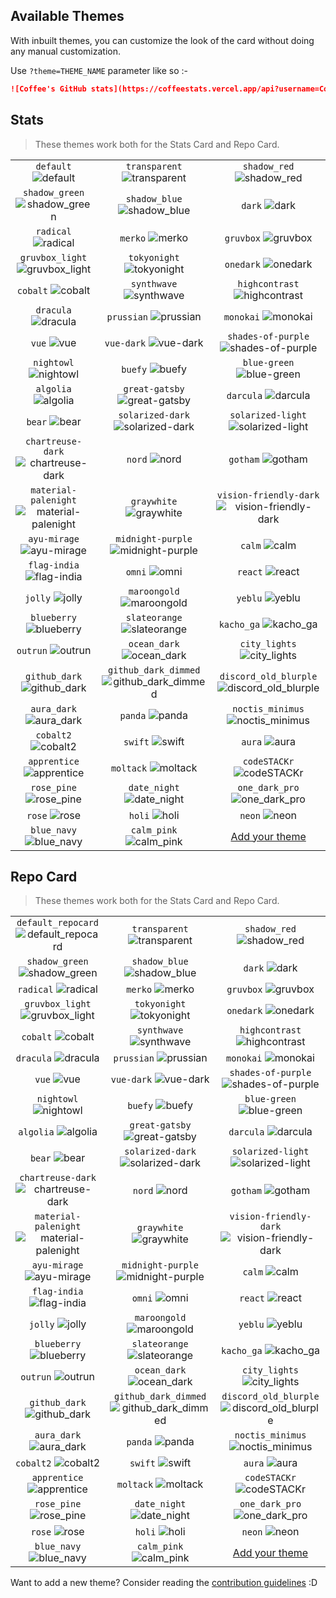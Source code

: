 ## Available Themes

<!-- DO NOT EDIT THIS FILE DIRECTLY -->

With inbuilt themes, you can customize the look of the card without doing any manual customization.

Use `?theme=THEME_NAME` parameter like so :-

```md
![Coffee's GitHub stats](https://coffeestats.vercel.app/api?username=CoffeeBit&theme=dark&show_icons=true)
```

## Stats

> These themes work both for the Stats Card and Repo Card.

| | | |
| :--: | :--: | :--: |
| `default` ![default][default] | `transparent` ![transparent][transparent] | `shadow_red` ![shadow_red][shadow_red] |
| `shadow_green` ![shadow_green][shadow_green] | `shadow_blue` ![shadow_blue][shadow_blue] | `dark` ![dark][dark] |
| `radical` ![radical][radical] | `merko` ![merko][merko] | `gruvbox` ![gruvbox][gruvbox] |
| `gruvbox_light` ![gruvbox_light][gruvbox_light] | `tokyonight` ![tokyonight][tokyonight] | `onedark` ![onedark][onedark] |
| `cobalt` ![cobalt][cobalt] | `synthwave` ![synthwave][synthwave] | `highcontrast` ![highcontrast][highcontrast] |
| `dracula` ![dracula][dracula] | `prussian` ![prussian][prussian] | `monokai` ![monokai][monokai] |
| `vue` ![vue][vue] | `vue-dark` ![vue-dark][vue-dark] | `shades-of-purple` ![shades-of-purple][shades-of-purple] |
| `nightowl` ![nightowl][nightowl] | `buefy` ![buefy][buefy] | `blue-green` ![blue-green][blue-green] |
| `algolia` ![algolia][algolia] | `great-gatsby` ![great-gatsby][great-gatsby] | `darcula` ![darcula][darcula] |
| `bear` ![bear][bear] | `solarized-dark` ![solarized-dark][solarized-dark] | `solarized-light` ![solarized-light][solarized-light] |
| `chartreuse-dark` ![chartreuse-dark][chartreuse-dark] | `nord` ![nord][nord] | `gotham` ![gotham][gotham] |
| `material-palenight` ![material-palenight][material-palenight] | `graywhite` ![graywhite][graywhite] | `vision-friendly-dark` ![vision-friendly-dark][vision-friendly-dark] |
| `ayu-mirage` ![ayu-mirage][ayu-mirage] | `midnight-purple` ![midnight-purple][midnight-purple] | `calm` ![calm][calm] |
| `flag-india` ![flag-india][flag-india] | `omni` ![omni][omni] | `react` ![react][react] |
| `jolly` ![jolly][jolly] | `maroongold` ![maroongold][maroongold] | `yeblu` ![yeblu][yeblu] |
| `blueberry` ![blueberry][blueberry] | `slateorange` ![slateorange][slateorange] | `kacho_ga` ![kacho_ga][kacho_ga] |
| `outrun` ![outrun][outrun] | `ocean_dark` ![ocean_dark][ocean_dark] | `city_lights` ![city_lights][city_lights] |
| `github_dark` ![github_dark][github_dark] | `github_dark_dimmed` ![github_dark_dimmed][github_dark_dimmed] | `discord_old_blurple` ![discord_old_blurple][discord_old_blurple] |
| `aura_dark` ![aura_dark][aura_dark] | `panda` ![panda][panda] | `noctis_minimus` ![noctis_minimus][noctis_minimus] |
| `cobalt2` ![cobalt2][cobalt2] | `swift` ![swift][swift] | `aura` ![aura][aura] |
| `apprentice` ![apprentice][apprentice] | `moltack` ![moltack][moltack] | `codeSTACKr` ![codeSTACKr][codeSTACKr] |
| `rose_pine` ![rose_pine][rose_pine] | `date_night` ![date_night][date_night] | `one_dark_pro` ![one_dark_pro][one_dark_pro] |
| `rose` ![rose][rose] | `holi` ![holi][holi] | `neon` ![neon][neon] |
| `blue_navy` ![blue_navy][blue_navy] | `calm_pink` ![calm_pink][calm_pink] | [Add your theme][add-theme] |

## Repo Card

> These themes work both for the Stats Card and Repo Card.

| | | |
| :--: | :--: | :--: |
| `default_repocard` ![default_repocard][default_repocard_repo] | `transparent` ![transparent][transparent_repo] | `shadow_red` ![shadow_red][shadow_red_repo] |
| `shadow_green` ![shadow_green][shadow_green_repo] | `shadow_blue` ![shadow_blue][shadow_blue_repo] | `dark` ![dark][dark_repo] |
| `radical` ![radical][radical_repo] | `merko` ![merko][merko_repo] | `gruvbox` ![gruvbox][gruvbox_repo] |
| `gruvbox_light` ![gruvbox_light][gruvbox_light_repo] | `tokyonight` ![tokyonight][tokyonight_repo] | `onedark` ![onedark][onedark_repo] |
| `cobalt` ![cobalt][cobalt_repo] | `synthwave` ![synthwave][synthwave_repo] | `highcontrast` ![highcontrast][highcontrast_repo] |
| `dracula` ![dracula][dracula_repo] | `prussian` ![prussian][prussian_repo] | `monokai` ![monokai][monokai_repo] |
| `vue` ![vue][vue_repo] | `vue-dark` ![vue-dark][vue-dark_repo] | `shades-of-purple` ![shades-of-purple][shades-of-purple_repo] |
| `nightowl` ![nightowl][nightowl_repo] | `buefy` ![buefy][buefy_repo] | `blue-green` ![blue-green][blue-green_repo] |
| `algolia` ![algolia][algolia_repo] | `great-gatsby` ![great-gatsby][great-gatsby_repo] | `darcula` ![darcula][darcula_repo] |
| `bear` ![bear][bear_repo] | `solarized-dark` ![solarized-dark][solarized-dark_repo] | `solarized-light` ![solarized-light][solarized-light_repo] |
| `chartreuse-dark` ![chartreuse-dark][chartreuse-dark_repo] | `nord` ![nord][nord_repo] | `gotham` ![gotham][gotham_repo] |
| `material-palenight` ![material-palenight][material-palenight_repo] | `graywhite` ![graywhite][graywhite_repo] | `vision-friendly-dark` ![vision-friendly-dark][vision-friendly-dark_repo] |
| `ayu-mirage` ![ayu-mirage][ayu-mirage_repo] | `midnight-purple` ![midnight-purple][midnight-purple_repo] | `calm` ![calm][calm_repo] |
| `flag-india` ![flag-india][flag-india_repo] | `omni` ![omni][omni_repo] | `react` ![react][react_repo] |
| `jolly` ![jolly][jolly_repo] | `maroongold` ![maroongold][maroongold_repo] | `yeblu` ![yeblu][yeblu_repo] |
| `blueberry` ![blueberry][blueberry_repo] | `slateorange` ![slateorange][slateorange_repo] | `kacho_ga` ![kacho_ga][kacho_ga_repo] |
| `outrun` ![outrun][outrun_repo] | `ocean_dark` ![ocean_dark][ocean_dark_repo] | `city_lights` ![city_lights][city_lights_repo] |
| `github_dark` ![github_dark][github_dark_repo] | `github_dark_dimmed` ![github_dark_dimmed][github_dark_dimmed_repo] | `discord_old_blurple` ![discord_old_blurple][discord_old_blurple_repo] |
| `aura_dark` ![aura_dark][aura_dark_repo] | `panda` ![panda][panda_repo] | `noctis_minimus` ![noctis_minimus][noctis_minimus_repo] |
| `cobalt2` ![cobalt2][cobalt2_repo] | `swift` ![swift][swift_repo] | `aura` ![aura][aura_repo] |
| `apprentice` ![apprentice][apprentice_repo] | `moltack` ![moltack][moltack_repo] | `codeSTACKr` ![codeSTACKr][codeSTACKr_repo] |
| `rose_pine` ![rose_pine][rose_pine_repo] | `date_night` ![date_night][date_night_repo] | `one_dark_pro` ![one_dark_pro][one_dark_pro_repo] |
| `rose` ![rose][rose_repo] | `holi` ![holi][holi_repo] | `neon` ![neon][neon_repo] |
| `blue_navy` ![blue_navy][blue_navy_repo] | `calm_pink` ![calm_pink][calm_pink_repo] | [Add your theme][add-theme] |


[default]: https://coffeestats.vercel.app/api?username=CoffeeBit&show_icons=true&hide=contribs,prs&cache_seconds=86400&theme=default
[default_repocard]: https://coffeestats.vercel.app/api?username=CoffeeBit&show_icons=true&hide=contribs,prs&cache_seconds=86400&theme=default_repocard
[transparent]: https://coffeestats.vercel.app/api?username=CoffeeBit&show_icons=true&hide=contribs,prs&cache_seconds=86400&theme=transparent
[shadow_red]: https://coffeestats.vercel.app/api?username=CoffeeBit&show_icons=true&hide=contribs,prs&cache_seconds=86400&theme=shadow_red
[shadow_green]: https://coffeestats.vercel.app/api?username=CoffeeBit&show_icons=true&hide=contribs,prs&cache_seconds=86400&theme=shadow_green
[shadow_blue]: https://coffeestats.vercel.app/api?username=CoffeeBit&show_icons=true&hide=contribs,prs&cache_seconds=86400&theme=shadow_blue
[dark]: https://coffeestats.vercel.app/api?username=CoffeeBit&show_icons=true&hide=contribs,prs&cache_seconds=86400&theme=dark
[radical]: https://coffeestats.vercel.app/api?username=CoffeeBit&show_icons=true&hide=contribs,prs&cache_seconds=86400&theme=radical
[merko]: https://coffeestats.vercel.app/api?username=CoffeeBit&show_icons=true&hide=contribs,prs&cache_seconds=86400&theme=merko
[gruvbox]: https://coffeestats.vercel.app/api?username=CoffeeBit&show_icons=true&hide=contribs,prs&cache_seconds=86400&theme=gruvbox
[gruvbox_light]: https://coffeestats.vercel.app/api?username=CoffeeBit&show_icons=true&hide=contribs,prs&cache_seconds=86400&theme=gruvbox_light
[tokyonight]: https://coffeestats.vercel.app/api?username=CoffeeBit&show_icons=true&hide=contribs,prs&cache_seconds=86400&theme=tokyonight
[onedark]: https://coffeestats.vercel.app/api?username=CoffeeBit&show_icons=true&hide=contribs,prs&cache_seconds=86400&theme=onedark
[cobalt]: https://coffeestats.vercel.app/api?username=CoffeeBit&show_icons=true&hide=contribs,prs&cache_seconds=86400&theme=cobalt
[synthwave]: https://coffeestats.vercel.app/api?username=CoffeeBit&show_icons=true&hide=contribs,prs&cache_seconds=86400&theme=synthwave
[highcontrast]: https://coffeestats.vercel.app/api?username=CoffeeBit&show_icons=true&hide=contribs,prs&cache_seconds=86400&theme=highcontrast
[dracula]: https://coffeestats.vercel.app/api?username=CoffeeBit&show_icons=true&hide=contribs,prs&cache_seconds=86400&theme=dracula
[prussian]: https://coffeestats.vercel.app/api?username=CoffeeBit&show_icons=true&hide=contribs,prs&cache_seconds=86400&theme=prussian
[monokai]: https://coffeestats.vercel.app/api?username=CoffeeBit&show_icons=true&hide=contribs,prs&cache_seconds=86400&theme=monokai
[vue]: https://coffeestats.vercel.app/api?username=CoffeeBit&show_icons=true&hide=contribs,prs&cache_seconds=86400&theme=vue
[vue-dark]: https://coffeestats.vercel.app/api?username=CoffeeBit&show_icons=true&hide=contribs,prs&cache_seconds=86400&theme=vue-dark
[shades-of-purple]: https://coffeestats.vercel.app/api?username=CoffeeBit&show_icons=true&hide=contribs,prs&cache_seconds=86400&theme=shades-of-purple
[nightowl]: https://coffeestats.vercel.app/api?username=CoffeeBit&show_icons=true&hide=contribs,prs&cache_seconds=86400&theme=nightowl
[buefy]: https://coffeestats.vercel.app/api?username=CoffeeBit&show_icons=true&hide=contribs,prs&cache_seconds=86400&theme=buefy
[blue-green]: https://coffeestats.vercel.app/api?username=CoffeeBit&show_icons=true&hide=contribs,prs&cache_seconds=86400&theme=blue-green
[algolia]: https://coffeestats.vercel.app/api?username=CoffeeBit&show_icons=true&hide=contribs,prs&cache_seconds=86400&theme=algolia
[great-gatsby]: https://coffeestats.vercel.app/api?username=CoffeeBit&show_icons=true&hide=contribs,prs&cache_seconds=86400&theme=great-gatsby
[darcula]: https://coffeestats.vercel.app/api?username=CoffeeBit&show_icons=true&hide=contribs,prs&cache_seconds=86400&theme=darcula
[bear]: https://coffeestats.vercel.app/api?username=CoffeeBit&show_icons=true&hide=contribs,prs&cache_seconds=86400&theme=bear
[solarized-dark]: https://coffeestats.vercel.app/api?username=CoffeeBit&show_icons=true&hide=contribs,prs&cache_seconds=86400&theme=solarized-dark
[solarized-light]: https://coffeestats.vercel.app/api?username=CoffeeBit&show_icons=true&hide=contribs,prs&cache_seconds=86400&theme=solarized-light
[chartreuse-dark]: https://coffeestats.vercel.app/api?username=CoffeeBit&show_icons=true&hide=contribs,prs&cache_seconds=86400&theme=chartreuse-dark
[nord]: https://coffeestats.vercel.app/api?username=CoffeeBit&show_icons=true&hide=contribs,prs&cache_seconds=86400&theme=nord
[gotham]: https://coffeestats.vercel.app/api?username=CoffeeBit&show_icons=true&hide=contribs,prs&cache_seconds=86400&theme=gotham
[material-palenight]: https://coffeestats.vercel.app/api?username=CoffeeBit&show_icons=true&hide=contribs,prs&cache_seconds=86400&theme=material-palenight
[graywhite]: https://coffeestats.vercel.app/api?username=CoffeeBit&show_icons=true&hide=contribs,prs&cache_seconds=86400&theme=graywhite
[vision-friendly-dark]: https://coffeestats.vercel.app/api?username=CoffeeBit&show_icons=true&hide=contribs,prs&cache_seconds=86400&theme=vision-friendly-dark
[ayu-mirage]: https://coffeestats.vercel.app/api?username=CoffeeBit&show_icons=true&hide=contribs,prs&cache_seconds=86400&theme=ayu-mirage
[midnight-purple]: https://coffeestats.vercel.app/api?username=CoffeeBit&show_icons=true&hide=contribs,prs&cache_seconds=86400&theme=midnight-purple
[calm]: https://coffeestats.vercel.app/api?username=CoffeeBit&show_icons=true&hide=contribs,prs&cache_seconds=86400&theme=calm
[flag-india]: https://coffeestats.vercel.app/api?username=CoffeeBit&show_icons=true&hide=contribs,prs&cache_seconds=86400&theme=flag-india
[omni]: https://coffeestats.vercel.app/api?username=CoffeeBit&show_icons=true&hide=contribs,prs&cache_seconds=86400&theme=omni
[react]: https://coffeestats.vercel.app/api?username=CoffeeBit&show_icons=true&hide=contribs,prs&cache_seconds=86400&theme=react
[jolly]: https://coffeestats.vercel.app/api?username=CoffeeBit&show_icons=true&hide=contribs,prs&cache_seconds=86400&theme=jolly
[maroongold]: https://coffeestats.vercel.app/api?username=CoffeeBit&show_icons=true&hide=contribs,prs&cache_seconds=86400&theme=maroongold
[yeblu]: https://coffeestats.vercel.app/api?username=CoffeeBit&show_icons=true&hide=contribs,prs&cache_seconds=86400&theme=yeblu
[blueberry]: https://coffeestats.vercel.app/api?username=CoffeeBit&show_icons=true&hide=contribs,prs&cache_seconds=86400&theme=blueberry
[slateorange]: https://coffeestats.vercel.app/api?username=CoffeeBit&show_icons=true&hide=contribs,prs&cache_seconds=86400&theme=slateorange
[kacho_ga]: https://coffeestats.vercel.app/api?username=CoffeeBit&show_icons=true&hide=contribs,prs&cache_seconds=86400&theme=kacho_ga
[outrun]: https://coffeestats.vercel.app/api?username=CoffeeBit&show_icons=true&hide=contribs,prs&cache_seconds=86400&theme=outrun
[ocean_dark]: https://coffeestats.vercel.app/api?username=CoffeeBit&show_icons=true&hide=contribs,prs&cache_seconds=86400&theme=ocean_dark
[city_lights]: https://coffeestats.vercel.app/api?username=CoffeeBit&show_icons=true&hide=contribs,prs&cache_seconds=86400&theme=city_lights
[github_dark]: https://coffeestats.vercel.app/api?username=CoffeeBit&show_icons=true&hide=contribs,prs&cache_seconds=86400&theme=github_dark
[github_dark_dimmed]: https://coffeestats.vercel.app/api?username=CoffeeBit&show_icons=true&hide=contribs,prs&cache_seconds=86400&theme=github_dark_dimmed
[discord_old_blurple]: https://coffeestats.vercel.app/api?username=CoffeeBit&show_icons=true&hide=contribs,prs&cache_seconds=86400&theme=discord_old_blurple
[aura_dark]: https://coffeestats.vercel.app/api?username=CoffeeBit&show_icons=true&hide=contribs,prs&cache_seconds=86400&theme=aura_dark
[panda]: https://coffeestats.vercel.app/api?username=CoffeeBit&show_icons=true&hide=contribs,prs&cache_seconds=86400&theme=panda
[noctis_minimus]: https://coffeestats.vercel.app/api?username=CoffeeBit&show_icons=true&hide=contribs,prs&cache_seconds=86400&theme=noctis_minimus
[cobalt2]: https://coffeestats.vercel.app/api?username=CoffeeBit&show_icons=true&hide=contribs,prs&cache_seconds=86400&theme=cobalt2
[swift]: https://coffeestats.vercel.app/api?username=CoffeeBit&show_icons=true&hide=contribs,prs&cache_seconds=86400&theme=swift
[aura]: https://coffeestats.vercel.app/api?username=CoffeeBit&show_icons=true&hide=contribs,prs&cache_seconds=86400&theme=aura
[apprentice]: https://coffeestats.vercel.app/api?username=CoffeeBit&show_icons=true&hide=contribs,prs&cache_seconds=86400&theme=apprentice
[moltack]: https://coffeestats.vercel.app/api?username=CoffeeBit&show_icons=true&hide=contribs,prs&cache_seconds=86400&theme=moltack
[codeSTACKr]: https://coffeestats.vercel.app/api?username=CoffeeBit&show_icons=true&hide=contribs,prs&cache_seconds=86400&theme=codeSTACKr
[rose_pine]: https://coffeestats.vercel.app/api?username=CoffeeBit&show_icons=true&hide=contribs,prs&cache_seconds=86400&theme=rose_pine
[date_night]: https://coffeestats.vercel.app/api?username=CoffeeBit&show_icons=true&hide=contribs,prs&cache_seconds=86400&theme=date_night
[one_dark_pro]: https://coffeestats.vercel.app/api?username=CoffeeBit&show_icons=true&hide=contribs,prs&cache_seconds=86400&theme=one_dark_pro
[rose]: https://coffeestats.vercel.app/api?username=CoffeeBit&show_icons=true&hide=contribs,prs&cache_seconds=86400&theme=rose
[holi]: https://coffeestats.vercel.app/api?username=CoffeeBit&show_icons=true&hide=contribs,prs&cache_seconds=86400&theme=holi
[neon]: https://coffeestats.vercel.app/api?username=CoffeeBit&show_icons=true&hide=contribs,prs&cache_seconds=86400&theme=neon
[blue_navy]: https://coffeestats.vercel.app/api?username=CoffeeBit&show_icons=true&hide=contribs,prs&cache_seconds=86400&theme=blue_navy
[calm_pink]: https://coffeestats.vercel.app/api?username=CoffeeBit&show_icons=true&hide=contribs,prs&cache_seconds=86400&theme=calm_pink


[default_repo]: https://coffeestats.vercel.app/api/pin/?username=CoffeeBit&repo=coffeestats&cache_seconds=86400&theme=default
[default_repocard_repo]: https://coffeestats.vercel.app/api/pin/?username=CoffeeBit&repo=coffeestats&cache_seconds=86400&theme=default_repocard
[transparent_repo]: https://coffeestats.vercel.app/api/pin/?username=CoffeeBit&repo=coffeestats&cache_seconds=86400&theme=transparent
[shadow_red_repo]: https://coffeestats.vercel.app/api/pin/?username=CoffeeBit&repo=coffeestats&cache_seconds=86400&theme=shadow_red
[shadow_green_repo]: https://coffeestats.vercel.app/api/pin/?username=CoffeeBit&repo=coffeestats&cache_seconds=86400&theme=shadow_green
[shadow_blue_repo]: https://coffeestats.vercel.app/api/pin/?username=CoffeeBit&repo=coffeestats&cache_seconds=86400&theme=shadow_blue
[dark_repo]: https://coffeestats.vercel.app/api/pin/?username=CoffeeBit&repo=coffeestats&cache_seconds=86400&theme=dark
[radical_repo]: https://coffeestats.vercel.app/api/pin/?username=CoffeeBit&repo=coffeestats&cache_seconds=86400&theme=radical
[merko_repo]: https://coffeestats.vercel.app/api/pin/?username=CoffeeBit&repo=coffeestats&cache_seconds=86400&theme=merko
[gruvbox_repo]: https://coffeestats.vercel.app/api/pin/?username=CoffeeBit&repo=coffeestats&cache_seconds=86400&theme=gruvbox
[gruvbox_light_repo]: https://coffeestats.vercel.app/api/pin/?username=CoffeeBit&repo=coffeestats&cache_seconds=86400&theme=gruvbox_light
[tokyonight_repo]: https://coffeestats.vercel.app/api/pin/?username=CoffeeBit&repo=coffeestats&cache_seconds=86400&theme=tokyonight
[onedark_repo]: https://coffeestats.vercel.app/api/pin/?username=CoffeeBit&repo=coffeestats&cache_seconds=86400&theme=onedark
[cobalt_repo]: https://coffeestats.vercel.app/api/pin/?username=CoffeeBit&repo=coffeestats&cache_seconds=86400&theme=cobalt
[synthwave_repo]: https://coffeestats.vercel.app/api/pin/?username=CoffeeBit&repo=coffeestats&cache_seconds=86400&theme=synthwave
[highcontrast_repo]: https://coffeestats.vercel.app/api/pin/?username=CoffeeBit&repo=coffeestats&cache_seconds=86400&theme=highcontrast
[dracula_repo]: https://coffeestats.vercel.app/api/pin/?username=CoffeeBit&repo=coffeestats&cache_seconds=86400&theme=dracula
[prussian_repo]: https://coffeestats.vercel.app/api/pin/?username=CoffeeBit&repo=coffeestats&cache_seconds=86400&theme=prussian
[monokai_repo]: https://coffeestats.vercel.app/api/pin/?username=CoffeeBit&repo=coffeestats&cache_seconds=86400&theme=monokai
[vue_repo]: https://coffeestats.vercel.app/api/pin/?username=CoffeeBit&repo=coffeestats&cache_seconds=86400&theme=vue
[vue-dark_repo]: https://coffeestats.vercel.app/api/pin/?username=CoffeeBit&repo=coffeestats&cache_seconds=86400&theme=vue-dark
[shades-of-purple_repo]: https://coffeestats.vercel.app/api/pin/?username=CoffeeBit&repo=coffeestats&cache_seconds=86400&theme=shades-of-purple
[nightowl_repo]: https://coffeestats.vercel.app/api/pin/?username=CoffeeBit&repo=coffeestats&cache_seconds=86400&theme=nightowl
[buefy_repo]: https://coffeestats.vercel.app/api/pin/?username=CoffeeBit&repo=coffeestats&cache_seconds=86400&theme=buefy
[blue-green_repo]: https://coffeestats.vercel.app/api/pin/?username=CoffeeBit&repo=coffeestats&cache_seconds=86400&theme=blue-green
[algolia_repo]: https://coffeestats.vercel.app/api/pin/?username=CoffeeBit&repo=coffeestats&cache_seconds=86400&theme=algolia
[great-gatsby_repo]: https://coffeestats.vercel.app/api/pin/?username=CoffeeBit&repo=coffeestats&cache_seconds=86400&theme=great-gatsby
[darcula_repo]: https://coffeestats.vercel.app/api/pin/?username=CoffeeBit&repo=coffeestats&cache_seconds=86400&theme=darcula
[bear_repo]: https://coffeestats.vercel.app/api/pin/?username=CoffeeBit&repo=coffeestats&cache_seconds=86400&theme=bear
[solarized-dark_repo]: https://coffeestats.vercel.app/api/pin/?username=CoffeeBit&repo=coffeestats&cache_seconds=86400&theme=solarized-dark
[solarized-light_repo]: https://coffeestats.vercel.app/api/pin/?username=CoffeeBit&repo=coffeestats&cache_seconds=86400&theme=solarized-light
[chartreuse-dark_repo]: https://coffeestats.vercel.app/api/pin/?username=CoffeeBit&repo=coffeestats&cache_seconds=86400&theme=chartreuse-dark
[nord_repo]: https://coffeestats.vercel.app/api/pin/?username=CoffeeBit&repo=coffeestats&cache_seconds=86400&theme=nord
[gotham_repo]: https://coffeestats.vercel.app/api/pin/?username=CoffeeBit&repo=coffeestats&cache_seconds=86400&theme=gotham
[material-palenight_repo]: https://coffeestats.vercel.app/api/pin/?username=CoffeeBit&repo=coffeestats&cache_seconds=86400&theme=material-palenight
[graywhite_repo]: https://coffeestats.vercel.app/api/pin/?username=CoffeeBit&repo=coffeestats&cache_seconds=86400&theme=graywhite
[vision-friendly-dark_repo]: https://coffeestats.vercel.app/api/pin/?username=CoffeeBit&repo=coffeestats&cache_seconds=86400&theme=vision-friendly-dark
[ayu-mirage_repo]: https://coffeestats.vercel.app/api/pin/?username=CoffeeBit&repo=coffeestats&cache_seconds=86400&theme=ayu-mirage
[midnight-purple_repo]: https://coffeestats.vercel.app/api/pin/?username=CoffeeBit&repo=coffeestats&cache_seconds=86400&theme=midnight-purple
[calm_repo]: https://coffeestats.vercel.app/api/pin/?username=CoffeeBit&repo=coffeestats&cache_seconds=86400&theme=calm
[flag-india_repo]: https://coffeestats.vercel.app/api/pin/?username=CoffeeBit&repo=coffeestats&cache_seconds=86400&theme=flag-india
[omni_repo]: https://coffeestats.vercel.app/api/pin/?username=CoffeeBit&repo=coffeestats&cache_seconds=86400&theme=omni
[react_repo]: https://coffeestats.vercel.app/api/pin/?username=CoffeeBit&repo=coffeestats&cache_seconds=86400&theme=react
[jolly_repo]: https://coffeestats.vercel.app/api/pin/?username=CoffeeBit&repo=coffeestats&cache_seconds=86400&theme=jolly
[maroongold_repo]: https://coffeestats.vercel.app/api/pin/?username=CoffeeBit&repo=coffeestats&cache_seconds=86400&theme=maroongold
[yeblu_repo]: https://coffeestats.vercel.app/api/pin/?username=CoffeeBit&repo=coffeestats&cache_seconds=86400&theme=yeblu
[blueberry_repo]: https://coffeestats.vercel.app/api/pin/?username=CoffeeBit&repo=coffeestats&cache_seconds=86400&theme=blueberry
[slateorange_repo]: https://coffeestats.vercel.app/api/pin/?username=CoffeeBit&repo=coffeestats&cache_seconds=86400&theme=slateorange
[kacho_ga_repo]: https://coffeestats.vercel.app/api/pin/?username=CoffeeBit&repo=coffeestats&cache_seconds=86400&theme=kacho_ga
[outrun_repo]: https://coffeestats.vercel.app/api/pin/?username=CoffeeBit&repo=coffeestats&cache_seconds=86400&theme=outrun
[ocean_dark_repo]: https://coffeestats.vercel.app/api/pin/?username=CoffeeBit&repo=coffeestats&cache_seconds=86400&theme=ocean_dark
[city_lights_repo]: https://coffeestats.vercel.app/api/pin/?username=CoffeeBit&repo=coffeestats&cache_seconds=86400&theme=city_lights
[github_dark_repo]: https://coffeestats.vercel.app/api/pin/?username=CoffeeBit&repo=coffeestats&cache_seconds=86400&theme=github_dark
[github_dark_dimmed_repo]: https://coffeestats.vercel.app/api/pin/?username=CoffeeBit&repo=coffeestats&cache_seconds=86400&theme=github_dark_dimmed
[discord_old_blurple_repo]: https://coffeestats.vercel.app/api/pin/?username=CoffeeBit&repo=coffeestats&cache_seconds=86400&theme=discord_old_blurple
[aura_dark_repo]: https://coffeestats.vercel.app/api/pin/?username=CoffeeBit&repo=coffeestats&cache_seconds=86400&theme=aura_dark
[panda_repo]: https://coffeestats.vercel.app/api/pin/?username=CoffeeBit&repo=coffeestats&cache_seconds=86400&theme=panda
[noctis_minimus_repo]: https://coffeestats.vercel.app/api/pin/?username=CoffeeBit&repo=coffeestats&cache_seconds=86400&theme=noctis_minimus
[cobalt2_repo]: https://coffeestats.vercel.app/api/pin/?username=CoffeeBit&repo=coffeestats&cache_seconds=86400&theme=cobalt2
[swift_repo]: https://coffeestats.vercel.app/api/pin/?username=CoffeeBit&repo=coffeestats&cache_seconds=86400&theme=swift
[aura_repo]: https://coffeestats.vercel.app/api/pin/?username=CoffeeBit&repo=coffeestats&cache_seconds=86400&theme=aura
[apprentice_repo]: https://coffeestats.vercel.app/api/pin/?username=CoffeeBit&repo=coffeestats&cache_seconds=86400&theme=apprentice
[moltack_repo]: https://coffeestats.vercel.app/api/pin/?username=CoffeeBit&repo=coffeestats&cache_seconds=86400&theme=moltack
[codeSTACKr_repo]: https://coffeestats.vercel.app/api/pin/?username=CoffeeBit&repo=coffeestats&cache_seconds=86400&theme=codeSTACKr
[rose_pine_repo]: https://coffeestats.vercel.app/api/pin/?username=CoffeeBit&repo=coffeestats&cache_seconds=86400&theme=rose_pine
[date_night_repo]: https://coffeestats.vercel.app/api/pin/?username=CoffeeBit&repo=coffeestats&cache_seconds=86400&theme=date_night
[one_dark_pro_repo]: https://coffeestats.vercel.app/api/pin/?username=CoffeeBit&repo=coffeestats&cache_seconds=86400&theme=one_dark_pro
[rose_repo]: https://coffeestats.vercel.app/api/pin/?username=CoffeeBit&repo=coffeestats&cache_seconds=86400&theme=rose
[holi_repo]: https://coffeestats.vercel.app/api/pin/?username=CoffeeBit&repo=coffeestats&cache_seconds=86400&theme=holi
[neon_repo]: https://coffeestats.vercel.app/api/pin/?username=CoffeeBit&repo=coffeestats&cache_seconds=86400&theme=neon
[blue_navy_repo]: https://coffeestats.vercel.app/api/pin/?username=CoffeeBit&repo=coffeestats&cache_seconds=86400&theme=blue_navy
[calm_pink_repo]: https://coffeestats.vercel.app/api/pin/?username=CoffeeBit&repo=coffeestats&cache_seconds=86400&theme=calm_pink


[add-theme]: https://github.com/CoffeeBit/coffeestats/edit/master/themes/index.js

Want to add a new theme? Consider reading the [contribution guidelines](../CONTRIBUTING.md#themes-contribution) :D
